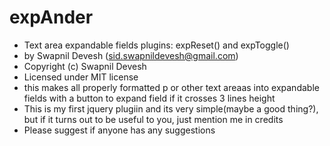 # expAnder
* Text area expandable fields plugins: expReset() and expToggle()
 * by Swapnil Devesh (sid.swapnildevesh@gmail.com)
 * Copyright (c) Swapnil Devesh
 * Licensed under MIT license
 * this makes all properly formatted p or other text areaas into expandable fields with a button to expand field if it crosses 3 lines height
 * This is my first jquery plugiin and its very simple(maybe a good thing?), but if it turns out to be useful to you, just mention me in credits
 * Please suggest if anyone has any suggestions
